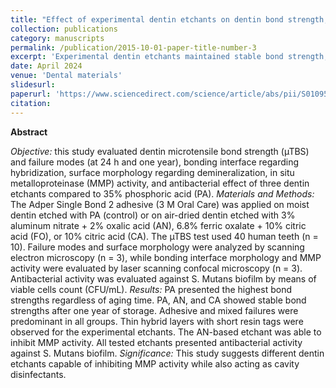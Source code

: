```yaml
---
title: "Effect of experimental dentin etchants on dentin bond strength, metalloproteinase inhibition, and antibiofilm activity"
collection: publications
category: manuscripts
permalink: /publication/2015-10-01-paper-title-number-3
excerpt: 'Experimental dentin etchants maintained stable bond strength, inhibited MMP activity, and showed antibacterial effects against S. mutans, while phosphoric acid achieved the highest bond strengths. These findings highlight their potential as cavity disinfectants with effective dentin bonding.'
date: April 2024
venue: 'Dental materials'
slidesurl: 
paperurl: 'https://www.sciencedirect.com/science/article/abs/pii/S0109564124000393?via%3Dihub'
citation: 
---
```


**Abstract**

*Objective:* this study evaluated dentin microtensile bond strength (µTBS) and failure modes (at 24 h and one year), bonding interface regarding hybridization, surface morphology regarding demineralization, in situ metalloproteinase (MMP) activity, and antibacterial effect of three dentin etchants compared to 35% phosphoric acid (PA). *Materials and Methods:* The Adper Single Bond 2 adhesive (3 M Oral Care) was applied on moist dentin etched with PA (control) or on air-dried dentin etched with 3% aluminum nitrate + 2% oxalic acid (AN), 6.8% ferric oxalate + 10% citric acid (FO), or 10% citric acid (CA). The µTBS test used 40 human teeth (n = 10). Failure modes and surface morphology were analyzed by scanning electron microscopy (n = 3), while bonding interface morphology and MMP activity were evaluated by laser scanning confocal microscopy (n = 3). Antibacterial activity was evaluated against S. Mutans biofilm by means of viable cells count (CFU/mL). *Results:* PA presented the highest bond strengths regardless of aging time. PA, AN, and CA showed stable bond strengths after one year of storage. Adhesive and mixed failures were predominant in all groups. Thin hybrid layers with short resin tags were observed for the experimental etchants. The AN-based etchant was able to inhibit MMP activity. All tested etchants presented antibacterial activity against S. Mutans biofilm. *Significance:* This study suggests different dentin etchants capable of inhibiting MMP activity while also acting as cavity disinfectants.
